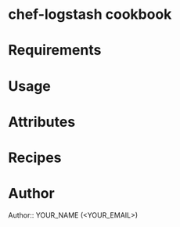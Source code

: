 # chef-logstash cookbook

# Requirements

# Usage

# Attributes

# Recipes

# Author

Author:: YOUR_NAME (<YOUR_EMAIL>)

